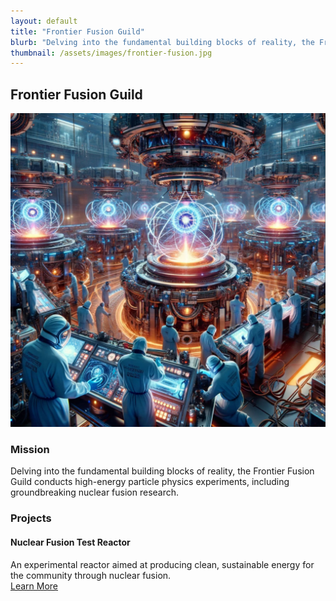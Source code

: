 ```yaml
---
layout: default
title: "Frontier Fusion Guild"
blurb: "Delving into the fundamental building blocks of reality, the Frontier Fusion Guild conducts high-energy particle physics experiments, including groundbreaking nuclear fusion research."
thumbnail: /assets/images/frontier-fusion.jpg
---
```


## Frontier Fusion Guild

<img src="/assets/images/frontier-fusion.jpg" class="photo">

### Mission
Delving into the fundamental building blocks of reality, the Frontier Fusion Guild conducts high-energy particle physics experiments, including groundbreaking nuclear fusion research.

### Projects

#### Nuclear Fusion Test Reactor
An experimental reactor aimed at producing clean, sustainable energy for the community through nuclear fusion.  
[Learn More](https://highdesertinstitute.org/guilds/frontier-fusion/nuclear-fusion)
